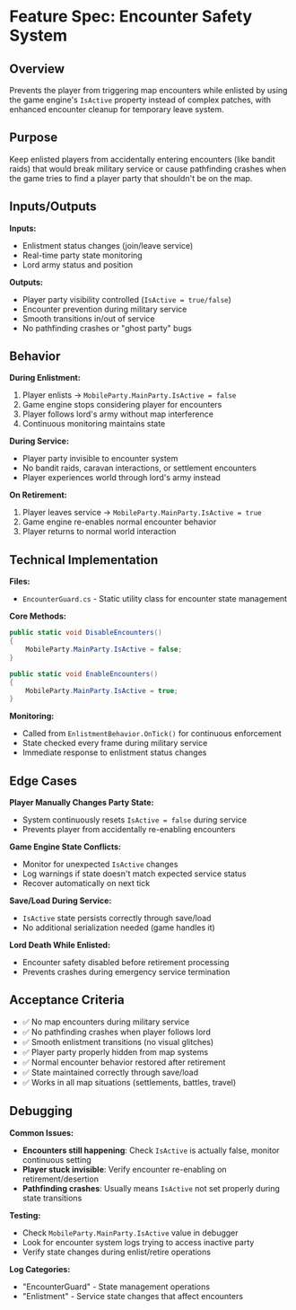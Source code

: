 # Feature Spec: Encounter Safety System

## Overview
Prevents the player from triggering map encounters while enlisted by using the game engine's `IsActive` property instead of complex patches, with enhanced encounter cleanup for temporary leave system.

## Purpose
Keep enlisted players from accidentally entering encounters (like bandit raids) that would break military service or cause pathfinding crashes when the game tries to find a player party that shouldn't be on the map.

## Inputs/Outputs

**Inputs:**
- Enlistment status changes (join/leave service)
- Real-time party state monitoring
- Lord army status and position

**Outputs:**
- Player party visibility controlled (`IsActive = true/false`)
- Encounter prevention during military service  
- Smooth transitions in/out of service
- No pathfinding crashes or "ghost party" bugs

## Behavior

**During Enlistment:**
1. Player enlists → `MobileParty.MainParty.IsActive = false`
2. Game engine stops considering player for encounters  
3. Player follows lord's army without map interference
4. Continuous monitoring maintains state

**During Service:**
- Player party invisible to encounter system
- No bandit raids, caravan interactions, or settlement encounters
- Player experiences world through lord's army instead

**On Retirement:**
1. Player leaves service → `MobileParty.MainParty.IsActive = true`
2. Game engine re-enables normal encounter behavior
3. Player returns to normal world interaction

## Technical Implementation

**Files:**
- `EncounterGuard.cs` - Static utility class for encounter state management

**Core Methods:**
```csharp
public static void DisableEncounters()
{
    MobileParty.MainParty.IsActive = false;
}

public static void EnableEncounters()  
{
    MobileParty.MainParty.IsActive = true;
}
```

**Monitoring:**
- Called from `EnlistmentBehavior.OnTick()` for continuous enforcement
- State checked every frame during military service
- Immediate response to enlistment status changes

## Edge Cases

**Player Manually Changes Party State:**
- System continuously resets `IsActive = false` during service
- Prevents player from accidentally re-enabling encounters

**Game Engine State Conflicts:**
- Monitor for unexpected `IsActive` changes
- Log warnings if state doesn't match expected service status
- Recover automatically on next tick

**Save/Load During Service:**
- `IsActive` state persists correctly through save/load
- No additional serialization needed (game handles it)

**Lord Death While Enlisted:**
- Encounter safety disabled before retirement processing
- Prevents crashes during emergency service termination

## Acceptance Criteria

- ✅ No map encounters during military service
- ✅ No pathfinding crashes when player follows lord
- ✅ Smooth enlistment transitions (no visual glitches)  
- ✅ Player party properly hidden from map systems
- ✅ Normal encounter behavior restored after retirement
- ✅ State maintained correctly through save/load
- ✅ Works in all map situations (settlements, battles, travel)

## Debugging

**Common Issues:**
- **Encounters still happening**: Check `IsActive` is actually false, monitor continuous setting
- **Player stuck invisible**: Verify encounter re-enabling on retirement/desertion
- **Pathfinding crashes**: Usually means `IsActive` not set properly during state transitions

**Testing:**
- Check `MobileParty.MainParty.IsActive` value in debugger
- Look for encounter system logs trying to access inactive party
- Verify state changes during enlist/retire operations

**Log Categories:**  
- "EncounterGuard" - State management operations
- "Enlistment" - Service state changes that affect encounters

